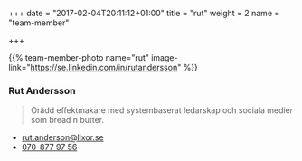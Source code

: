 +++
date = "2017-02-04T20:11:12+01:00"
title = "rut"
weight = 2
name = "team-member"

+++

{{% team-member-photo name="rut" image-link="https://se.linkedin.com/in/rutandersson" %}}
### Rut Andersson
> Orädd effektmakare med systembaserat ledarskap och sociala medier som bread n butter.

* [rut.anderson@lixor.se](mailto:rut.anderson@lixor.se)
* [070-877 97 56](tel:+46708779756)
